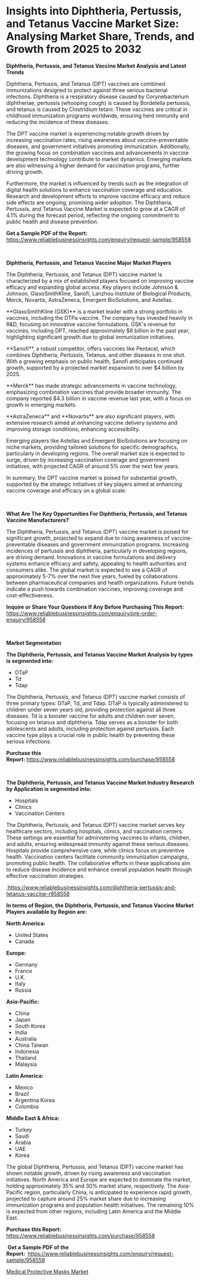 <p><h1>Insights into Diphtheria, Pertussis, and Tetanus Vaccine Market Size: Analysing Market Share, Trends, and Growth from 2025 to 2032</h1></p><p><strong>Diphtheria, Pertussis, and Tetanus Vaccine Market Analysis and Latest Trends</strong></p>
<p><p>Diphtheria, Pertussis, and Tetanus (DPT) vaccines are combined immunizations designed to protect against three serious bacterial infections. Diphtheria is a respiratory disease caused by Corynebacterium diphtheriae, pertussis (whooping cough) is caused by Bordetella pertussis, and tetanus is caused by Clostridium tetani. These vaccines are critical in childhood immunization programs worldwide, ensuring herd immunity and reducing the incidence of these diseases.</p><p>The DPT vaccine market is experiencing notable growth driven by increasing vaccination rates, rising awareness about vaccine-preventable diseases, and government initiatives promoting immunization. Additionally, the growing focus on combination vaccines and advancements in vaccine development technology contribute to market dynamics. Emerging markets are also witnessing a higher demand for vaccination programs, further driving growth.</p><p>Furthermore, the market is influenced by trends such as the integration of digital health solutions to enhance vaccination coverage and education. Research and development efforts to improve vaccine efficacy and reduce side effects are ongoing, promising wider adoption. The Diphtheria, Pertussis, and Tetanus Vaccine Market is expected to grow at a CAGR of 4.1% during the forecast period, reflecting the ongoing commitment to public health and disease prevention.</p></p>
<p><strong>Get a Sample PDF of the Report:&nbsp;</strong> <a href="https://www.reliablebusinessinsights.com/enquiry/request-sample/958558?utm_campaign=3134&utm_medium=2&utm_source=Github&utm_content=ia&utm_term=21032025&utm_id=diphtheria-pertussis-and-tetanus-vaccine">https://www.reliablebusinessinsights.com/enquiry/request-sample/958558</a></p>
<p>&nbsp;</p>
<p><strong>Diphtheria, Pertussis, and Tetanus Vaccine Major Market Players</strong></p>
<p><p>The Diphtheria, Pertussis, and Tetanus (DPT) vaccine market is characterized by a mix of established players focused on improving vaccine efficacy and expanding global access. Key players include Johnson & Johnson, GlaxoSmithKline, Sanofi, Lanzhou Institute of Biological Products, Merck, Novartis, AstraZeneca, Emergent BioSolutions, and Astellas.</p><p>**GlaxoSmithKline (GSK)** is a market leader with a strong portfolio in vaccines, including the DTPa vaccine. The company has invested heavily in R&D, focusing on innovative vaccine formulations. GSK's revenue for vaccines, including DPT, reached approximately $8 billion in the past year, highlighting significant growth due to global immunization initiatives.</p><p>**Sanofi**, a robust competitor, offers vaccines like Pentacel, which combines Diphtheria, Pertussis, Tetanus, and other diseases in one shot. With a growing emphasis on public health, Sanofi anticipates continued growth, supported by a projected market expansion to over $4 billion by 2025.</p><p>**Merck** has made strategic advancements in vaccine technology, emphasizing combination vaccines that provide broader immunity. The company reported $4.3 billion in vaccine revenue last year, with a focus on growth in emerging markets.</p><p>**AstraZeneca** and **Novartis** are also significant players, with extensive research aimed at enhancing vaccine delivery systems and improving storage conditions, enhancing accessibility.</p><p>Emerging players like Astellas and Emergent BioSolutions are focusing on niche markets, providing tailored solutions for specific demographics, particularly in developing regions. The overall market size is expected to surge, driven by increasing vaccination coverage and government initiatives, with projected CAGR of around 5% over the next few years.</p><p>In summary, the DPT vaccine market is poised for substantial growth, supported by the strategic initiatives of key players aimed at enhancing vaccine coverage and efficacy on a global scale.</p></p>
<p>&nbsp;</p>
<p><strong>What Are The Key Opportunities For Diphtheria, Pertussis, and Tetanus Vaccine Manufacturers?</strong></p>
<p><p>The Diphtheria, Pertussis, and Tetanus (DPT) vaccine market is poised for significant growth, projected to expand due to rising awareness of vaccine-preventable diseases and government immunization programs. Increasing incidences of pertussis and diphtheria, particularly in developing regions, are driving demand. Innovations in vaccine formulations and delivery systems enhance efficacy and safety, appealing to health authorities and consumers alike. The global market is expected to see a CAGR of approximately 5-7% over the next five years, fueled by collaborations between pharmaceutical companies and health organizations. Future trends indicate a push towards combination vaccines, improving coverage and cost-effectiveness.</p></p>
<p><strong>Inquire or Share Your Questions If Any Before Purchasing This Report:</strong> <a href="https://www.reliablebusinessinsights.com/enquiry/pre-order-enquiry/958558?utm_campaign=3134&utm_medium=2&utm_source=Github&utm_content=ia&utm_term=21032025&utm_id=diphtheria-pertussis-and-tetanus-vaccine">https://www.reliablebusinessinsights.com/enquiry/pre-order-enquiry/958558</a></p>
<p>&nbsp;</p>
<p><strong>Market Segmentation</strong></p>
<p><strong>The Diphtheria, Pertussis, and Tetanus Vaccine Market Analysis by types is segmented into:</strong></p>
<p><ul><li>DTaP</li><li>Td</li><li>Tdap</li></ul></p>
<p><p>The Diphtheria, Pertussis, and Tetanus (DPT) vaccine market consists of three primary types: DTaP, Td, and Tdap. DTaP is typically administered to children under seven years old, providing protection against all three diseases. Td is a booster vaccine for adults and children over seven, focusing on tetanus and diphtheria. Tdap serves as a booster for both adolescents and adults, including protection against pertussis. Each vaccine type plays a crucial role in public health by preventing these serious infections.</p></p>
<p><strong>Purchase this Report:&nbsp;</strong><a href="https://www.reliablebusinessinsights.com/purchase/958558?utm_campaign=3134&utm_medium=2&utm_source=Github&utm_content=ia&utm_term=21032025&utm_id=diphtheria-pertussis-and-tetanus-vaccine">https://www.reliablebusinessinsights.com/purchase/958558</a></p>
<p>&nbsp;</p>
<p><strong>The Diphtheria, Pertussis, and Tetanus Vaccine Market Industry Research by Application is segmented into:</strong></p>
<p><ul><li>Hospitals</li><li>Clinics</li><li>Vaccination Centers</li></ul></p>
<p><p>The Diphtheria, Pertussis, and Tetanus (DPT) vaccine market serves key healthcare sectors, including hospitals, clinics, and vaccination centers. These settings are essential for administering vaccines to infants, children, and adults, ensuring widespread immunity against these serious diseases. Hospitals provide comprehensive care, while clinics focus on preventive health. Vaccination centers facilitate community immunization campaigns, promoting public health. The collaborative efforts in these applications aim to reduce disease incidence and enhance overall population health through effective vaccination strategies.</p></p>
<p><a href="https://www.reliablebusinessinsights.com/diphtheria-pertussis-and-tetanus-vaccine-r958558?utm_campaign=3134&utm_medium=2&utm_source=Github&utm_content=ia&utm_term=21032025&utm_id=diphtheria-pertussis-and-tetanus-vaccine">&nbsp;https://www.reliablebusinessinsights.com/diphtheria-pertussis-and-tetanus-vaccine-r958558</a></p>
<p><strong>In terms of Region, the Diphtheria, Pertussis, and Tetanus Vaccine Market Players available by Region are:</strong></p>
<p>
    <p> <strong> North America: </strong>
        <ul>
            <li>United States</li>
            <li>Canada</li>
        </ul>
        </p> 
    <p> <strong> Europe: </strong>
        <ul>
            <li>Germany</li>
            <li>France</li>
            <li>U.K.</li>
            <li>Italy</li>
            <li>Russia</li>
        </ul>
        </p> 
    <p> <strong> Asia-Pacific: </strong>
        <ul>
            <li>China</li>
            <li>Japan</li>
            <li>South Korea</li>
            <li>India</li>
            <li>Australia</li>
            <li>China Taiwan</li>
            <li>Indonesia</li>
            <li>Thailand</li>
            <li>Malaysia</li>
        </ul>
        </p> 
    <p> <strong> Latin America: </strong>
        <ul>
            <li>Mexico</li>
            <li>Brazil</li>
            <li>Argentina Korea</li>
            <li>Colombia</li>
        </ul>
        </p> 
    <p> <strong> Middle East & Africa: </strong>
        <ul>
            <li>Turkey</li>
            <li>Saudi</li>
            <li>Arabia</li>
            <li>UAE</li>
            <li>Korea</li>
        </ul>
    </p>
    </p>
<p><p>The global Diphtheria, Pertussis, and Tetanus (DPT) vaccine market has shown notable growth, driven by rising awareness and vaccination initiatives. North America and Europe are expected to dominate the market, holding approximately 35% and 30% market share, respectively. The Asia-Pacific region, particularly China, is anticipated to experience rapid growth, projected to capture around 25% market share due to increasing immunization programs and population health initiatives. The remaining 10% is expected from other regions, including Latin America and the Middle East.</p></p>
<p><strong>Purchase this Report: </strong><a href="https://www.reliablebusinessinsights.com/purchase/958558?utm_campaign=3134&utm_medium=2&utm_source=Github&utm_content=ia&utm_term=21032025&utm_id=diphtheria-pertussis-and-tetanus-vaccine">https://www.reliablebusinessinsights.com/purchase/958558</a></p>
<p>&nbsp;<strong>Get a Sample PDF of the Report:&nbsp;&nbsp;</strong><a href="https://www.reliablebusinessinsights.com/enquiry/request-sample/958558?utm_campaign=3134&utm_medium=2&utm_source=Github&utm_content=ia&utm_term=21032025&utm_id=diphtheria-pertussis-and-tetanus-vaccine">https://www.reliablebusinessinsights.com/enquiry/request-sample/958558</a></p>
<p><strong></strong></p>
<p><p><a href="https://github.com/djarixneoza/Market-Research-Report-List-1/blob/main/medical-protective-masks-market.md?utm_campaign=3134&utm_medium=2&utm_source=Github&utm_content=ia&utm_term=21032025&utm_id=diphtheria-pertussis-and-tetanus-vaccine">Medical Protective Masks Market</a></p></p>